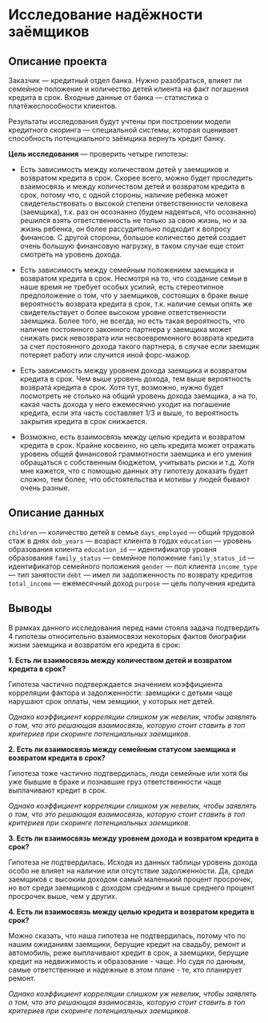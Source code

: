 # Исследование надёжности заёмщиков 

## Описание проекта

Заказчик — кредитный отдел банка. Нужно разобраться, влияет ли семейное положение и количество детей клиента на факт погашения кредита в срок. Входные данные от банка — статистика о платёжеспособности клиентов.

Результаты исследования будут учтены при построении модели кредитного скоринга — специальной системы, которая оценивает способность потенциального заёмщика вернуть кредит банку.

**Цель исследования** — проверить четыре гипотезы:

- Есть зависимость между количеством детей у заемщиков и возвратом кредита в срок. Скорее всего, можно будет проследить взаимосвязь и между количеством детей и возвратом кредита в срок, потому что, с одной стороны, наличие ребенка может свидетельствовать о высокой степени ответственности человека (заемщика), т.к. раз он осознанно (будем надеяться, что осознанно) решился взять ответственность не только за свою жизнь, но и за жизнь ребенка, он более рассудительно подходит к вопросу финансов. С другой стороны, большое количество детей создает очень большую финансовую нагрузку, в таком случае еще стоит смотреть на уровень дохода.

- Есть зависимость между семейным положением заемщика и возвратом кредита в срок. Несмотря на то, что создание семьи в наше время не требует особых усилий, есть стереотипное предположение о том, что у заемщиков, состоящих в браке выше вероятность возврата кредита в срок, т.к. наличие семьи опять же свидетельствует о более высоком уровне ответственности заемщика. Более того, не всегда, но есть такая вероятность, что наличие постоянного законного партнера у заемщика может снижать риск невозврата или несвоевременного возврата кредита за счет постоянного дохода такого партнера, в случае если заемщик потеряет работу или случится иной форс-мажор.

- Есть зависимость между уровнем дохода заемщика и возвратом кредита в срок. Чем выше уровень дохода, тем выше вероятность возврата кредита в срок. Хотя тут, возможно, нужно будет посмотреть не столько на общий уровень дохода заемщика, а на то, какая часть дохода у него ежемесячно уходит на погашение кредита, если эта часть составляет 1/3 и выше, то вероятность закрытия кредита в срок снижается.

- Возможно, есть взаимосвязь между целью кредита и возвратом кредита в срок. Крайне косвенно, но цель кредита может отражать уровень общей финансовой граммотности заемщика и его умения обращаться с собственным бюджетом, учитывать риски и т.д. Хотя мне кажется, что с помощью данных эту гипотезу доказать будет сложно, тем более, что обстоятельства и мотивы у людей бывают очень разные.

## Описание данных

`children` — количество детей в семье
`days_employed` — общий трудовой стаж в днях
`dob_years` — возраст клиента в годах
`education` — уровень образования клиента
`education_id` — идентификатор уровня образования
`family_status` — семейное положение
`family_status_id` — идентификатор семейного положения
`gender` — пол клиента
`income_type` — тип занятости
`debt` — имел ли задолженность по возврату кредитов
`total_income` — ежемесячный доход
`purpose` — цель получения кредита

## Выводы

В рамках данного исследования перед нами стояла задача подтвердить 4 гипотезы относительно взаимосвязи некоторых фактов биографии жизни заемщика и возвратом его кредита в срок:

**1. Есть ли взаимосвязь между количеством детей и возвратом кредита в срок?**

Гипотеза частично подтверждается значением коэффициента корреляции фактора и задолженности: заемщики с детьми чаще нарушают срок оплаты, чем земщики, у которых нет детей.

*Однако коэффициент корреляции слишком уж невелик, чтобы заявлять о том, что это решающая взаимосвязь, которую стоит ставить в топ критериев при скоринге потенциальных заемщиков*.

**2. Есть ли взаимосвязь между семейным статусом заемщика и возвратом кредита в срок?**

Гипотеза тоже частично подтвердилась, люди семейные или хотя бы уже бывшие в браке и познавшие груз ответственности чаще выплачивают кредит в срок.

*Однако коэффициент корреляции слишком уж невелик, чтобы заявлять о том, что это решающая взаимосвязь, которую стоит ставить в топ критериев при скоринге потенциальных заемщиков*.

**3. Есть ли взаимосвязь между уровнем дохода и возвратом кредита в срок?**

Гипотеза не подтвердилась. Исходя из данных таблицы уровень дохода особо не влияет на наличие или отсутствие задолженности. Да, среди заемщиков с высоким доходом самый маленький процент просрочек, но вот среди заемщиков с доходом средним и выше среднего процент просрочек выше, чем у других.

**4. Есть ли взаимосвязь между целью кредита и возвратом кредита в срок?**

Можно сказать, что наша гипотеза не подтвердилась, потому что по нашим ожиданиям заемщики, берущие кредит на свадьбу, ремонт и автомобиль, реже выплачивают кредит в срок, а заемщики, берущие кредит на недвижимость и образование - чаще. Но судя по данным, самые ответственные и надежные в этом плане - те, кто планирует ремонт.

*Однако коэффициент корреляции слишком уж невелик, чтобы заявлять о том, что это решающая взаимосвязь, которую стоит ставить в топ критериев при скоринге потенциальных заемщиков*.

